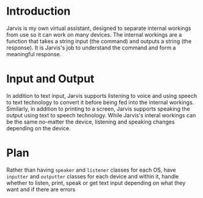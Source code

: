 # Introduction

Jarvis is my own virtual assistant, designed to separate internal workings from use so it can work on many devices. The internal workings are a function that takes a string input (the command) and outputs a string (the response). It is Jarvis's job to understand the command and form a meaningful response.

# Input and Output

In addition to text input, Jarvis supports listening to voice and using speech to text technology to convert it before being fed into the internal workings. Similarly, in addition to printing to a screen, Jarvis supports speaking the output using text to speech technology. While Jarvis's interal workings can be the same no-matter the device, listening and speaking changes depending on the device.

# Plan

Rather than having `speaker` and `listener` classes for each OS, have `inputter` and `outputter` classes for each device and within it, handle whether to listen, print, speak or get text input depending on what they want and if there are errors